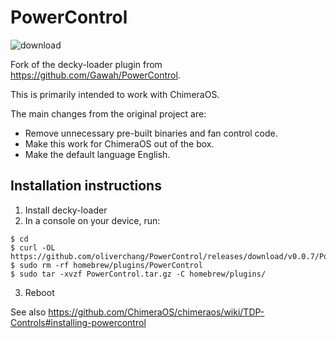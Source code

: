 # PowerControl

![download](https://user-images.githubusercontent.com/759062/230850075-2669fada-44e5-4cb1-99cb-57e6c046221a.jpg)

Fork of the decky-loader plugin from https://github.com/Gawah/PowerControl.

This is primarily intended to work with ChimeraOS. 

The main changes from the original project are:
- Remove unnecessary pre-built binaries and fan control code. 
- Make this work for ChimeraOS out of the box. 
- Make the default language English. 

## Installation instructions

1. Install decky-loader
2. In a console on your device, run:
```
$ cd
$ curl -OL https://github.com/oliverchang/PowerControl/releases/download/v0.0.7/PowerControl.tar.gz
$ sudo rm -rf homebrew/plugins/PowerControl 
$ sudo tar -xvzf PowerControl.tar.gz -C homebrew/plugins/
```
3. Reboot

See also https://github.com/ChimeraOS/chimeraos/wiki/TDP-Controls#installing-powercontrol

